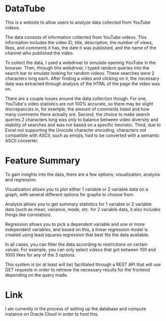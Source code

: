 # DataTube

This is a website to allow users to analyze data collected from YouTube videos. 

The data consists of information collected from YouTube videos. This information includes
the video ID, title, description, the number of views, likes, and comments it has, the date
it was published, and the name of the channel who published the video.

To collect the data, I used a webdriver to simulate opening YouTube in the browser. Then, through
this webdriver, I typed random queries into the search bar to emulate looking for random videos. These
searches were 2 characters long each. After finding a video and clicking on it, the necessary data
was extracted through analysis of the HTML of the page the video was on.

There are a couple issues around the data collection though. For one, YouTube's video statistics are 
not 100% accurate, so there may be slight discrepancies in, for example, the amount of comments listed
and how many comments there actually are. Second, the choice to make search queries 2 characters long 
was only to balance between video diversity and stability of searches and was not based on a specific
heuristic. Third, due to Excel not supporting the Unicode character encoding, characters not compatible
with ASCII, such as emojis, had to be converted with a semantic ASCII converter.

# Feature Summary

To gain insights into the data, there are a few options; visualization, analysis and regression. 

Visualization allows you to plot either 1 variable or 2 variable data on a graph, with several different options for graphs to choose from. 

Analysis allows you to get summary statistics for 1 variable or 2 variable data (such as mean, variance, mode, etc. for 2 variable data, it also includes things like correlation). 

Regression allows you to pick a dependent variable and one or more independent variables, and based on this, a linear regression model is created using least squares regression that best fits the data available.

In all cases, you can filter the data according to restrictions on certain values. For example, you can only select videos that got between 100 and 1000 likes for any of the 3 options.

This system is (or at least will be) facilitated through a REST API that will use GET requests in order to retrieve the necessary results for the frontend depending on the query made.

# Link

I am currently in the process of setting up the database and compute instance on Oracle Cloud in order to host this.